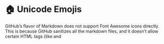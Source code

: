 # 🏠 Unicode Emojis


GitHub’s flavor of Markdown does not support Font Awesome icons directly. This is because GitHub sanitizes all the markdown files, and it doesn’t allow certain HTML tags (like <link> and <script>) for security reasons.

` # :house: My Title

# 🦉 My Second Title


# 🐧 Ice Cube

# 👩‍✈️


`This is code`  

`SELECT *
FROM myTable as T1;`

